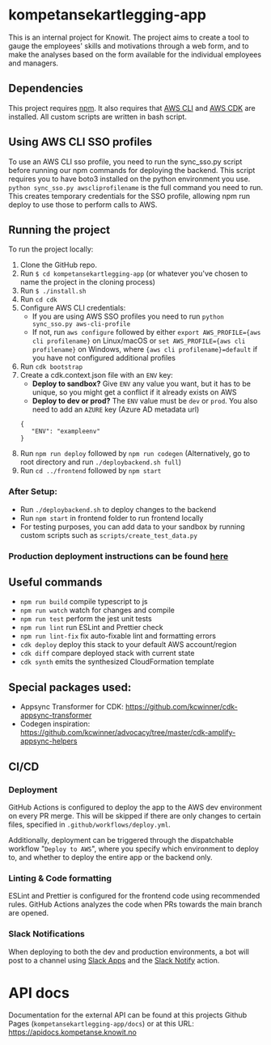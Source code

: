 # kompetansekartlegging-app

This is an internal project for Knowit. The project aims
to create a tool to gauge the employees' skills and motivations
through a web form, and to make the analyses based on the form
available for the individual employees and managers.

## Dependencies

This project requires [npm](https://www.npmjs.com/get-npm). It also requires that [AWS CLI](https://docs.aws.amazon.com/cli/latest/userguide/getting-started-install.html) and [AWS CDK](https://docs.aws.amazon.com/cdk/v2/guide/getting_started.html#getting_started_install) are installed.
All custom scripts are written in bash script.


## Using AWS CLI SSO profiles
To use an AWS CLI sso profile, you need to run the sync_sso.py script before running our npm commands for deploying the backend. This script requires you to have boto3 installed on the python environment you use.
`python sync_sso.py awscliprofilename` is the full command you need to run. This creates temporary credentials for the SSO profile, allowing npm run deploy to use those to perform calls to AWS.

## Running the project

To run the project locally:

1. Clone the GitHub repo.
2. Run `$ cd kompetansekartlegging-app` (or whatever you've chosen to
   name the project in the cloning process)
3. Run `$ ./install.sh`
4. Run `cd cdk`
5. Configure AWS CLI credentials:
   * If you are using AWS SSO profiles you need to run `python sync_sso.py aws-cli-profile`
   * If not, run `aws configure` followed by either `export AWS_PROFILE={aws cli profilename}` on Linux/macOS or `set AWS_PROFILE={aws cli profilename}` on Windows, where `{aws cli profilename}=default` if you have not configured additional profiles
6. Run `cdk bootstrap`
7. Create a cdk.context.json file with an `ENV` key:
   * <b>Deploy to sandbox?</b> Give `ENV` any value you want, but it has to be unique, so you might get a conflict if it already exists on AWS
   * <b>Deploy to dev or prod?</b> The `ENV` value must be `dev` or `prod`. You also need to add an `AZURE` key (Azure AD metadata url)
   ```
   {
      "ENV": "exampleenv"
   }
   ```
8. Run `npm run deploy` followed by `npm run codegen` (Alternatively, go to root directory and run `./deploybackend.sh full`)
9. Run `cd ../frontend` followed by `npm start`


### After Setup:
* Run `./deploybackend.sh` to deploy changes to the backend
* Run `npm start` in frontend folder to run frontend locally
* For testing purposes, you can add data to your sandbox by running custom scripts such as `scripts/create_test_data.py`

### Production deployment instructions can be found [here](https://github.com/knowit/Dataplattform-issues/wiki/Kompetansekartlegging:-Deployment-Guide-(CDK))

## Useful commands

 * `npm run build`    compile typescript to js
 * `npm run watch`    watch for changes and compile
 * `npm run test`     perform the jest unit tests
 * `npm run lint`     run ESLint and Prettier check
 * `npm run lint-fix` fix auto-fixable lint and formatting errors
 * `cdk deploy`       deploy this stack to your default AWS account/region
 * `cdk diff`         compare deployed stack with current state
 * `cdk synth`        emits the synthesized CloudFormation template

## Special packages used:
* Appsync Transformer for CDK: https://github.com/kcwinner/cdk-appsync-transformer
* Codegen inspiration: https://github.com/kcwinner/advocacy/tree/master/cdk-amplify-appsync-helpers

## CI/CD
### Deployment
GitHub Actions is configured to deploy the app to the AWS dev environment on every PR merge. This will be skipped if there are only changes to certain files, specified in `.github/workflows/deploy.yml`.

Additionally, deployment can be triggered through the dispatchable workflow "`Deploy to AWS`", where you specify which environment to deploy to, and whether to deploy the entire app or the backend only.

### Linting & Code formatting
ESLint and Prettier is configured for the frontend code using recommended rules. GitHub Actions analyzes the code when PRs towards the main branch are opened.

### Slack Notifications
When deploying to both the dev and production environments, a bot will post to a channel using [Slack Apps](https://api.slack.com/) and the [Slack Notify](https://github.com/rtCamp/action-slack-notify) action.

# API docs

Documentation for the external API can be found at this projects Github Pages (`kompetansekartlegging-app/docs`) or at this URL: https://apidocs.kompetanse.knowit.no

